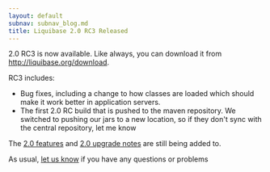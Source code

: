 ```yaml
---
layout: default
subnav: subnav_blog.md
title: Liquibase 2.0 RC3 Released
---
```



2.0 RC3 is now available. Like always, you can download it from <a href="http://liquibase.org/download">http://liquibase.org/download</a>.


RC3 includes:


- Bug fixes, including a change to how classes are loaded which should make it work better in application servers.
- The first 2.0 RC build that is pushed to the maven repository. We switched to pushing our jars to a new location, so if they don't sync with the central repository, let me know



The <a href="http://liquibase.org/v2_features">2.0 features</a> and <a href="http://liquibase.org/v2_upgrade">2.0 upgrade notes</a> are still being added to.



As usual, <a href="http://liquibase.org/forum">let us know</a> if you have any questions or problems
